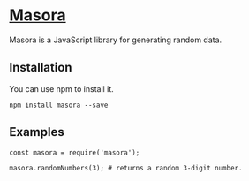 # [Masora](https://github.com/gabrielroubiera/masora)

Masora is a JavaScript library for generating random data.

## Installation

You can use npm to install it.

```
npm install masora --save
```

## Examples

```node
const masora = require('masora');

masora.randomNumbers(3); # returns a random 3-digit number.
```